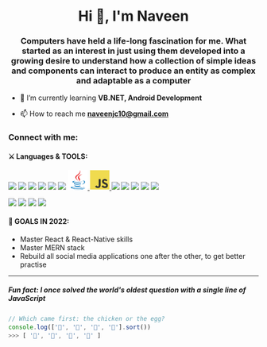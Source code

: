 <h1 align="center">Hi 👋, I'm Naveen</h1>
<h3 align="center">Computers have held a life-long fascination for me. What started as an interest in just using them developed into a growing desire to understand how a collection of simple ideas and components can interact to produce an entity as complex and adaptable as a computer</h3>

- 🌱 I’m currently learning **VB.NET, Android Development**

- 📫 How to reach me **naveenjc10@gmail.com**

<h3 align="left">Connect with me:</h3>
<p align="left">
</p>


#### ⚔ Languages & TOOLS:

<p>

<code><img width="4%" src="https://www.vectorlogo.zone/logos/java/java-icon.svg"></code>
<code><img width="4%" src="https://raw.githubusercontent.com/isocpp/logos/master/cpp_logo.png"></code>
<code><img width="4%" src="https://www.vectorlogo.zone/logos/android/android-icon.svg"></code>
<code><img width="4%" src="https://www.vectorlogo.zone/logos/python/python-icon.svg"></code>
<code><img width="4%" src="https://www.vectorlogo.zone/logos/w3_html5/w3_html5-icon.svg"></code>
<code><img width="4%" src="https://www.vectorlogo.zone/logos/w3_css/w3_css-icon.svg"></code>
<a href="https://www.java.com" target="_blank" rel="noreferrer"> <img src="https://raw.githubusercontent.com/devicons/devicon/master/icons/java/java-original.svg" alt="java" width="40" height="40"/> </a> <a href="https://developer.mozilla.org/en-US/docs/Web/JavaScript" target="_blank" rel="noreferrer"> <img src="https://raw.githubusercontent.com/devicons/devicon/master/icons/javascript/javascript-original.svg" alt="javascript" width="40" height="40"/> </a>
<code><img width="4%" src="https://www.vectorlogo.zone/logos/linux/linux-icon.svg"></code>
<code><img width="4%" src="https://upload.wikimedia.org/wikipedia/commons/thumb/c/cd/Visual_Studio_2017_Logo.svg/1024px-Visual_Studio_2017_Logo.svg.png"></code>
<code><img width="4%" src="https://cdn-icons-png.flaticon.com/512/1365/1365297.png"></code>
<code><img width="4%" src="https://www.vectorlogo.zone/logos/visualstudio_code/visualstudio_code-icon.svg"></code>
  <code><img width="4%" src="https://img.icons8.com/fluency/344/android-studio--v3.png"></code>
</p>
<code><img width="4%" src="https://upload.wikimedia.org/wikipedia/commons/thumb/9/9c/IntelliJ_IDEA_Icon.svg/2048px-IntelliJ_IDEA_Icon.svg.png"></code>
<code><img width="7%" src="https://images.g2crowd.com/uploads/product/image/social_landscape/social_landscape_fee31f46e9abd99c76155b28697094c9/pycharm.png"></code>
<code><img width="4%" src="https://www.vectorlogo.zone/logos/mysql/mysql-official.svg"></code>
<code><img width="4%" src="https://www.vectorlogo.zone/logos/oracle/oracle-ar21.svg"></code>



#### 🎯 GOALS IN 2022:

- Master React & React-Native skills
- Master MERN stack
- Rebuild all social media applications one after the other, to get better practise

---

##### Fun fact: I once solved the world's oldest question with a single line of JavaScript
```javascript
// Which came first: the chicken or the egg?
console.log(['🥚', '🐣', '🐥', '🐔'].sort())
>>> [ '🐔', '🐣', '🐥', '🥚' ]
```
